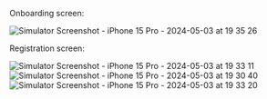 Onboarding screen:

![Simulator Screenshot - iPhone 15 Pro - 2024-05-03 at 19 35 26](https://github.com/lubko2808/FoodDeliveryApp/assets/113543354/ae035be2-5e6d-4a9c-9e9c-ff90e5f364c0)


Registration screen:

![Simulator Screenshot - iPhone 15 Pro - 2024-05-03 at 19 33 11](https://github.com/lubko2808/FoodDeliveryApp/assets/113543354/2e15697a-e06a-4e34-a0b1-8f4c10307a59)
![Simulator Screenshot - iPhone 15 Pro - 2024-05-03 at 19 30 40](https://github.com/lubko2808/FoodDeliveryApp/assets/113543354/eca86288-6814-470e-9535-59b74c8869b0)
![Simulator Screenshot - iPhone 15 Pro - 2024-05-03 at 19 33 20](https://github.com/lubko2808/FoodDeliveryApp/assets/113543354/d6ad1ce6-50dc-461d-ba47-c44cd0c86199)

